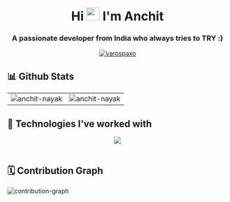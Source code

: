 <h1 align="center">Hi <img src="https://github.com/TheDudeThatCode/TheDudeThatCode/blob/master/Assets/Hi.gif" width="30px" height="30px"> I'm Anchit</h1>
<h3 align="center">A passionate developer from India who always tries to TRY :)</h3>

<div align="center">
<a href="https://github.com/anchit-nayak/"><img src="https://komarev.com/ghpvc/?username=anchit-nayak&label=Profile%20views&color=blue&style=flat-square" alt="varospaxo" /></a>
</div>

## 📊 Github Stats

<table>
  <tr>
    <td><img src="https://github-readme-stats.vercel.app/api?username=anchit-nayak&show_icons=true&theme=transparent&hide_border=true" alt="anchit-nayak" /></td>
    <td><img src="https://github-readme-streak-stats.herokuapp.com?user=anchit-nayak&theme=transparent&hide_border=true" alt="anchit-nayak" /></td>
  </tr>
</table>


## 🧩 Technologies I've worked with

<div align="center">
    <img width="full" src="https://skillicons.dev/icons?i=html,css,tailwind,js,ts,react,vite,prisma,postman,next,express,nodejs,redis,postgres,mongodb,docker,kubernetes,cpp,workers,cloudflare,vercel,aws,prometheus,grafana,bash,neovim,vim,git,github,linux" />
</div>

<br/>

## 🗓️ Contribution Graph
![contribution-graph](https://github-readme-activity-graph.vercel.app/graph?username=anchit-nayak&bg_color=12111d&color=ffffff&line=1055e0&point=00ff11&area=true&hide_border=true)

